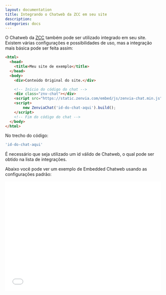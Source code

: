 ```yaml
---
layout: documentation
title: Integrando o Chatweb da ZCC em seu site
description: 
categories: docs
---
```


O Chatweb da [ZCC](../docs) também pode ser utilizado integrado em seu site.
Existem várias configurações e possibilidades de uso, mas a integração mais básica pode
ser feita assim:

```HTML
<html>
  <head>
    <title>Meu site de exemplo</title>
  </head>
  <body>
    <div>Conteúdo Original do site.</div>

    <!-- Início do código do chat -->
    <div class="znv-chat"></div>
    <script src="https://static.zenvia.com/embed/js/zenvia-chat.min.js"></script>
    <script>
        new ZenviaChat('id-do-chat-aqui').build();
    </script>
    <!-- Fim do código do chat -->
  </body>
</html>
```


No trecho do código:
```JavaScript
'id-do-chat-aqui'
```
É necessário que seja utilizado um id válido de Chatweb, o qual pode ser obtido na lista de integrações.


Abaixo você pode ver um exemplo de Embedded Chatweb usando as configurações padrão:
<iframe width="100%" height="355" src="/assets/html/chat-embedded/default-config.html" frameborder="0"></iframe>
